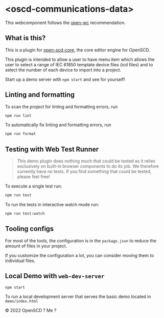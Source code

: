 # \<oscd-communications-data>

This webcomponent follows the [open-wc](https://github.com/open-wc/open-wc) recommendation.

## What is this?

This is a plugin for [open-scd-core](https://github.com/openscd/open-scd-core#readme), the core editor engine for OpenSCD. 

This plugin is intended to allow a user to have menu item which allows the user to select a range of IEC 61850 template device files (icd files) and to select the number of each device to import into a project.

Start up a demo server with `npm start` and see for yourself!

## Linting and formatting

To scan the project for linting and formatting errors, run

```bash
npm run lint
```

To automatically fix linting and formatting errors, run

```bash
npm run format
```

## Testing with Web Test Runner

> This demo plugin does nothing much that could be tested as it relies exclusively on built-in browser components to do its job. We therefore currently have no tests. If you find something that could be tested, please feel free!

To execute a single test run:

```bash
npm run test
```

To run the tests in interactive watch mode run:

```bash
npm run test:watch
```


## Tooling configs

For most of the tools, the configuration is in the `package.json` to reduce the amount of files in your project.

If you customize the configuration a lot, you can consider moving them to individual files.

## Local Demo with `web-dev-server`

```bash
npm start
```

To run a local development server that serves the basic demo located in `demo/index.html`

&copy; 2022 OpenSCD ? Me ?

